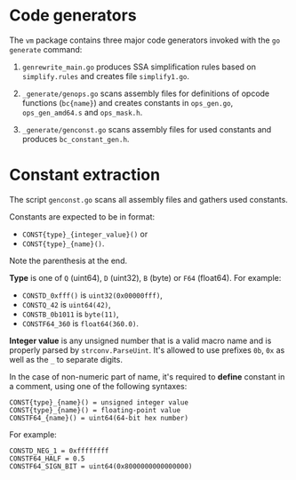 # Code generators

The `vm` package contains three major code generators
invoked with the `go generate` command:

1. `genrewrite_main.go` produces SSA simplification
   rules based on `simplify.rules` and creates
   file `simplify1.go`.

2. `_generate/genops.go` scans assembly files for
   definitions of opcode functions (`bc{name}`) and
   creates constants in `ops_gen.go`, `ops_gen_amd64.s`
   and `ops_mask.h`.

3. `_generate/genconst.go` scans assembly files for
   used constants and produces `bc_constant_gen.h`.


# Constant extraction

The script `genconst.go` scans all assembly files
and gathers used constants.

Constants are expected to be in format:

* `CONST{type}_{integer_value}()` or
* `CONST{type}_{name}()`.

Note the parenthesis at the end.

**Type** is one of `Q` (uint64), `D` (uint32), `B` (byte) or `F64` (float64).
For example:

* `CONSTD_0xfff()` is `uint32(0x00000fff)`,
* `CONSTQ_42` is `uint64(42)`,
* `CONSTB_0b1011` is `byte(11)`,
* `CONSTF64_360` is `float64(360.0)`.

**Integer value** is any unsigned number that is a valid macro
name and is properly parsed by `strconv.ParseUint`. It's allowed
to use prefixes `0b`, `0x` as well as the `_` to separate digits.

In the case of non-numeric part of name, it's required to **define**
constant in a comment, using one of the following syntaxes:

```
CONST{type}_{name}() = unsigned integer value
CONST{type}_{name}() = floating-point value
CONSTF64_{name}() = uint64(64-bit hex number)
```

For example:

```
CONSTD_NEG_1 = 0xffffffff
CONSTF64_HALF = 0.5
CONSTF64_SIGN_BIT = uint64(0x8000000000000000)
```
